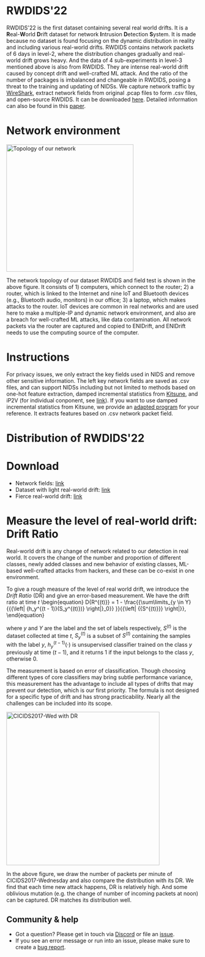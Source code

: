 # RWDIDS'22

RWDIDS'22 is the first dataset containing several real world drifts. It is a **R**eal-**W**orld **D**rift dataset for network **I**ntrusion **D**etection **S**ystem. It is made because no dataset is found focusing on the dynamic distribution in reality and including various real-world drifts. RWDIDS contains network packets of 6 days in level-2, where the distribution changes gradually and real-world drift grows heavy. And the data of 4 sub-experiments in level-3 mentioned above is also from RWDIDS. They are intense real-world drift caused by concept drift and well-crafted ML attack. And the ratio of the number of packages is imbalanced and changeable in RWDIDS, posing a threat to the training and updating of NIDSs. We capture network traffic by [WireShark](https://www.wireshark.org/), extract network fields from original .pcap files to form .csv files, and open-source RWDIDS. It can be downloaded [here](https://drive.google.com/drive/folders/11Trsu4zsKJo8CBbv52j_N6BEPjcJkItu?usp=sharing). Detailed information can also be found in this [paper](https://github.com/AnonymousGithubRepo/ENIDrift/blob/main/ENIDrift.pdf).

# Network environment
<img width="332" alt="Topology of our network" src="https://user-images.githubusercontent.com/102900943/179391015-edee86e8-f82b-4bb8-ace9-d31206173b39.png">

The network topology of our dataset RWDIDS and field test is shown in the above figure. It consists of 1) computers, which connect to the router; 2) a router, which is linked to the Internet and nine IoT and Bluetooth devices (e.g., Bluetooth audio, monitors) in our office; 3) a laptop, which makes attacks to the router. IoT devices are common in real networks and are used here to make a multiple-IP and dynamic network environment, and also are a breach for well-crafted ML attacks, like data contamination. All network packets via the router are captured and copied to ENIDrift, and ENIDrift needs to use the computing source of the computer.

# Instructions

For privacy issues, we only extract the key fields used in NIDS and remove other sensitive information. The left key network fields are saved as .csv files, and can support NIDSs including but not limited to methods based on one-hot feature extraction, damped incremental statistics from [Kitsune](https://github.com/ymirsky/Kitsune-py), and iP2V (for individual conponent, see [link](https://github.com/AnonymousGithubRepo/ENIDrift/tree/main/ENIDrift/iP2V)). If you want to use damped incremental statistics from Kitsune, we provide an [adapted program]() for your reference. It extracts features based on .csv network packet field.

# Distribution of RWDIDS'22

# Download

* Network fields: [link](https://drive.google.com/drive/folders/11Trsu4zsKJo8CBbv52j_N6BEPjcJkItu?usp=sharing)
* Dataset with light real-world drift: [link](https://drive.google.com/drive/folders/11Trsu4zsKJo8CBbv52j_N6BEPjcJkItu?usp=sharing)
* Fierce real-world drift: [link](https://drive.google.com/drive/folders/11Trsu4zsKJo8CBbv52j_N6BEPjcJkItu?usp=sharing)

# Measure the level of real-world drift: Drift Ratio

Real-world drift is any change of network related to our detection in real world. It covers the change of the number and proportion of different classes, newly added classes and new behavior of existing classes, ML-based well-crafted attacks from hackers, and these can be co-exist in one environment.

To give a rough measure of the level of real world drift, we introduce the *Drift Ratio* (DR) and give an error-based measurement. We have the drift ratio at time $t$
\begin{equation}
D{R^{(t)}} = 1 - \frac{{\sum\limits_{y \in Y} {{{\left\| {h_y^{(t - 1)}(S_y^{(t)})} \right\|}_0}} }}{{\left| {{S^{(t)}}} \right|}},
\end{equation}

where $y$ and $Y$ are the label and the set of labels respectively, $S^{(t)}$ is the dataset collected at time $t$, $S^{(t)}_{y}$ is a subset of $S^{(t)}$ containing the samples with the label $y$, $h^{(t-1)}_y(\cdot)$ is unsupervised classifier trained on the class $y$ previously at time $(t-1)$, and it returns $1$ if the input belongs to the class $y$, otherwise $0$.

The measurement is based on error of classification. Though choosing different types of core classifiers may bring subtle performance variance, this measurement has the advantage to include all types of drifts that may prevent our detection, which is our first priority. The formula is not designed for a specific type of drift and has strong practicability. Nearly all the challenges can be included into its scope.

<img width="400" alt="CICIDS2017-Wed with DR" src="https://user-images.githubusercontent.com/102900943/179403174-32869ebd-dafb-460b-bafd-414db555301b.png">

In the above figure, we draw the number of packets per minute of CICIDS2017-Wednesday and also compare the distribution with its DR. We find that each time new attack happens, DR is relatively high. And some oblivious mutation (e.g. the change of number of incoming packets at noon) can be captured. DR matches its distribution well.

## Community & help
* Got a question? Please get in touch via [Discord][discord] or file an [issue](https://github.com/anonymousgithubrepo/enidrift/issues).
* If you see an error message or run into an issue, please make sure to create a [bug report](https://github.com/anonymousgithubrepo/enidrift/issues).

<!-- refs -->
[license-badge]: https://img.shields.io/github/license/anonymousgithubrepo/enidrift
[discord]: https://discord.gg/BeVM624n
[discord-badge]: https://img.shields.io/badge/chat-on%20Discord-blue
